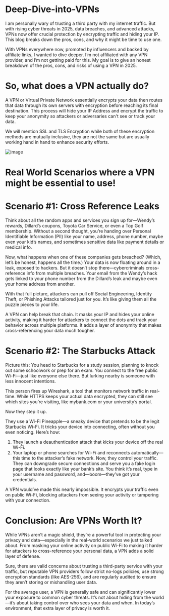 # Deep-Dive-into-VPNs
I am personally wary of trusting a third party with my internet traffic. But with rising cyber threats in 2025, data breaches, and advanced attacks, VPNs now offer crucial protection by encrypting traffic and hiding your IP. This blog breaks down the pros, cons, and why it might be time to use one.

With VPNs everywhere now, promoted by influencers and backed by affiliate links, I wanted to dive deeper. I’m not affiliated with any VPN provider, and I’m not getting paid for this. My goal is to give an honest breakdown of the pros, cons, and risks of using a VPN in 2025.

# So, what does a VPN actually do?
A VPN or Virtual Private Network essentially encrypts your data then routes that data through its own servers with encryption before reaching its final destination. This process will hide your IP Address and encrypt the traffic to keep your anonymity so attackers or adversaries can't see or track your data.

We will mention SSL and TLS Encryption while both of these encryption methods are mutually inclusive, they are not the same but are usually working hand in hand to enhance security efforts.

![image](https://github.com/user-attachments/assets/cc90b26d-ac58-4b76-ab5e-9021338da19d)

# Real World Scenarios where a VPN might be essential to use!
# Scenario #1: Cross Reference Leaks
Think about all the random apps and services you sign up for—Wendy’s rewards, Dillard’s coupons, Toyota Car Service, or even a Top Golf membership. Without a second thought, you’re handing over Personal Identifiable Information (PII) like your name, address, phone number, maybe even your kid’s names, and sometimes sensitive data like payment details or medical info.

Now, what happens when one of these companies gets breached? (Which, let’s be honest, happens all the time.) Your data is now floating around in a leak, exposed to hackers. But it doesn’t stop there—cybercriminals cross-reference info from multiple breaches. Your email from the Wendy’s hack gets linked to your phone number from the Dillard’s leak and maybe even your home address from another.

With that full picture, attackers can pull off Social Engineering, Identity Theft, or Phishing Attacks tailored just for you. It’s like giving them all the puzzle pieces to your life.

A VPN can help break that chain. It masks your IP and hides your online activity, making it harder for attackers to connect the dots and track your behavior across multiple platforms. It adds a layer of anonymity that makes cross-referencing your data much tougher.

# Scenario #2: The Starbucks Attack
Picture this: You head to Starbucks for a study session, planning to knock out some schoolwork or prep for an exam. You connect to the free public Wi-Fi—just like everyone else there. But lurking nearby is someone with less innocent intentions.

This person fires up Wireshark, a tool that monitors network traffic in real-time. While HTTPS keeps your actual data encrypted, they can still see which sites you’re visiting, like mybank.com or your university’s portal.

Now they step it up.

They use a Wi-Fi Pineapple—a sneaky device that pretends to be the legit Starbucks Wi-Fi. It tricks your device into connecting, often without you even noticing. Here’s how:

1. They launch a deauthentication attack that kicks your device off the real Wi-Fi.
2. Your laptop or phone searches for Wi-Fi and reconnects automatically—this time to the attacker’s fake network.
Now, they control your traffic. They can downgrade secure connections and serve you a fake login page that looks exactly like your bank’s site. You think it’s real, type in your username and password, and—boom—they’ve got your credentials.

A VPN would’ve made this nearly impossible. It encrypts your traffic even on public Wi-Fi, blocking attackers from seeing your activity or tampering with your connection.

# Conclusion: Are VPNs Worth It?
While VPNs aren’t a magic shield, they’re a powerful tool in protecting your privacy and data—especially in the real-world scenarios we just talked about. From masking your online activity on public Wi-Fi to making it harder for attackers to cross-reference your personal data, a VPN adds a solid layer of defense.

Sure, there are valid concerns about trusting a third-party service with your traffic, but reputable VPN providers follow strict no-logs policies, use strong encryption standards (like AES-256), and are regularly audited to ensure they aren’t storing or mishandling user data.

For the average user, a VPN is generally safe and can significantly lower your exposure to common cyber threats. It’s not about hiding from the world—it’s about taking control over who sees your data and when. In today’s environment, that extra layer of privacy is worth it.
